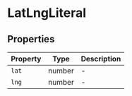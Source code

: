 # LatLngLiteral

## Properties

| Property | Type | Description |
|----------|------|-------------|
| `lat` | number | - |
| `lng` | number | - |
